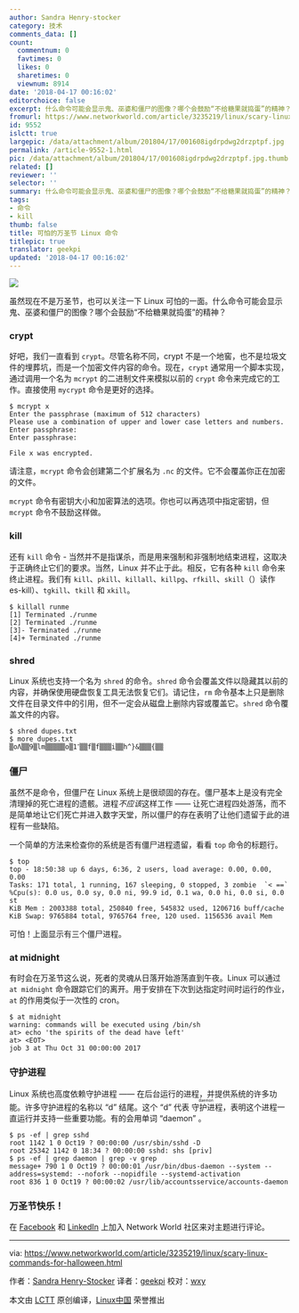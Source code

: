 ```yaml
---
author: Sandra Henry-stocker
category: 技术
comments_data: []
count:
  commentnum: 0
  favtimes: 0
  likes: 0
  sharetimes: 0
  viewnum: 8914
date: '2018-04-17 00:16:02'
editorchoice: false
excerpt: 什么命令可能会显示鬼、巫婆和僵尸的图像？哪个会鼓励“不给糖果就捣蛋”的精神？
fromurl: https://www.networkworld.com/article/3235219/linux/scary-linux-commands-for-halloween.html
id: 9552
islctt: true
largepic: /data/attachment/album/201804/17/001608igdrpdwg2drzptpf.jpg
permalink: /article-9552-1.html
pic: /data/attachment/album/201804/17/001608igdrpdwg2drzptpf.jpg.thumb.jpg
related: []
reviewer: ''
selector: ''
summary: 什么命令可能会显示鬼、巫婆和僵尸的图像？哪个会鼓励“不给糖果就捣蛋”的精神？
tags:
- 命令
- kill
thumb: false
title: 可怕的万圣节 Linux 命令
titlepic: true
translator: geekpi
updated: '2018-04-17 00:16:02'
---
```


![](/data/attachment/album/201804/17/001608igdrpdwg2drzptpf.jpg)


虽然现在不是万圣节，也可以关注一下 Linux 可怕的一面。什么命令可能会显示鬼、巫婆和僵尸的图像？哪个会鼓励“不给糖果就捣蛋”的精神？


### crypt


好吧，我们一直看到 `crypt`。尽管名称不同，crypt 不是一个地窖，也不是垃圾文件的埋葬坑，而是一个加密文件内容的命令。现在，`crypt` 通常用一个脚本实现，通过调用一个名为 `mcrypt` 的二进制文件来模拟以前的 `crypt` 命令来完成它的工作。直接使用 `mycrypt` 命令是更好的选择。



```
$ mcrypt x
Enter the passphrase (maximum of 512 characters)
Please use a combination of upper and lower case letters and numbers.
Enter passphrase:
Enter passphrase:

File x was encrypted.

```

请注意，`mcrypt` 命令会创建第二个扩展名为 `.nc` 的文件。它不会覆盖你正在加密的文件。


`mcrypt` 命令有密钥大小和加密算法的选项。你也可以再选项中指定密钥，但 `mcrypt` 命令不鼓励这样做。


### kill


还有 `kill` 命令 - 当然并不是指谋杀，而是用来强制和非强制地结束进程，这取决于正确终止它们的要求。当然，Linux 并不止于此。相反，它有各种 `kill` 命令来终止进程。我们有 `kill`、`pkill`、`killall`、`killpg`、`rfkill`、`skill`（）读作 es-kill）、`tgkill`、`tkill` 和 `xkill`。



```
$ killall runme
[1] Terminated ./runme
[2] Terminated ./runme
[3]- Terminated ./runme
[4]+ Terminated ./runme

```

### shred


Linux 系统也支持一个名为 `shred` 的命令。`shred` 命令会覆盖文件以隐藏其以前的内容，并确保使用硬盘恢复工具无法恢复它们。请记住，`rm` 命令基本上只是删除文件在目录文件中的引用，但不一定会从磁盘上删除内容或覆盖它。`shred` 命令覆盖文件的内容。



```
$ shred dupes.txt
$ more dupes.txt
▒oΛ▒▒9▒lm▒▒▒▒▒o▒1־▒▒f▒f▒▒▒i▒▒h^}&▒▒▒{▒▒

```

### 僵尸


虽然不是命令，但僵尸在 Linux 系统上是很顽固的存在。僵尸基本上是没有完全清理掉的死亡进程的遗骸。进程*不应该*这样工作 —— 让死亡进程四处游荡，而不是简单地让它们死亡并进入数字天堂，所以僵尸的存在表明了让他们遗留于此的进程有一些缺陷。


一个简单的方法来检查你的系统是否有僵尸进程遗留，看看 `top` 命令的标题行。



```
$ top
top - 18:50:38 up 6 days, 6:36, 2 users, load average: 0.00, 0.00, 0.00
Tasks: 171 total, 1 running, 167 sleeping, 0 stopped, 3 zombie  `< ==`
%Cpu(s): 0.0 us, 0.0 sy, 0.0 ni, 99.9 id, 0.1 wa, 0.0 hi, 0.0 si, 0.0 st
KiB Mem : 2003388 total, 250840 free, 545832 used, 1206716 buff/cache
KiB Swap: 9765884 total, 9765764 free, 120 used. 1156536 avail Mem

```

可怕！上面显示有三个僵尸进程。


### at midnight


有时会在万圣节这么说，死者的灵魂从日落开始游荡直到午夜。Linux 可以通过 `at midnight` 命令跟踪它们的离开。用于安排在下次到达指定时间时运行的作业，`at` 的作用类似于一次性的 cron。



```
$ at midnight
warning: commands will be executed using /bin/sh
at> echo 'the spirits of the dead have left'
at> <EOT>
job 3 at Thu Oct 31 00:00:00 2017

```

### 守护进程


Linux 系统也高度依赖守护进程 —— 在后台运行的进程，并提供系统的许多功能。许多守护进程的名称以 “d” 结尾。这个 “d” 代表<ruby> 守护进程 <rt>  daemon </rt></ruby>，表明这个进程一直运行并支持一些重要功能。有的会用单词 “daemon” 。



```
$ ps -ef | grep sshd
root 1142 1 0 Oct19 ? 00:00:00 /usr/sbin/sshd -D
root 25342 1142 0 18:34 ? 00:00:00 sshd: shs [priv]
$ ps -ef | grep daemon | grep -v grep
message+ 790 1 0 Oct19 ? 00:00:01 /usr/bin/dbus-daemon --system --address=systemd: --nofork --nopidfile --systemd-activation
root 836 1 0 Oct19 ? 00:00:02 /usr/lib/accountsservice/accounts-daemon

```

### 万圣节快乐！


在 [Facebook](https://www.facebook.com/NetworkWorld/) 和 [LinkedIn](https://www.linkedin.com/company/network-world) 上加入 Network World 社区来对主题进行评论。




---


via: <https://www.networkworld.com/article/3235219/linux/scary-linux-commands-for-halloween.html>


作者：[Sandra Henry-Stocker](https://www.networkworld.com/author/Sandra-Henry_Stocker/) 译者：[geekpi](https://github.com/geekpi) 校对：[wxy](https://github.com/wxy)


本文由 [LCTT](https://github.com/LCTT/TranslateProject) 原创编译，[Linux中国](https://linux.cn/) 荣誉推出